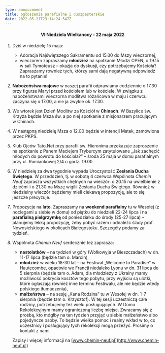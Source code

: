 ```yaml
---
type: annoucement
title: ogłoszenia parafialne i duszpasterskie
date: 2022-05-21T23:14:24.547Z
---
```

<!--StartFragment-->

<h4 style="text-align:center;">VI Niedziela Wielkanocy - 22 maja 2022</h4>

1. Dziś w niedzielę 15 maja:

   * Adoracja Najświętszego Sakramentu od 15.00 do Mszy wieczornej,
   * wieczorem zapraszamy **młodzież** na spotkanie Młodzi OPEN, o 19.15 w sali Tymoteusz – okazja do dyskusji, czy potrzebujemy Kościoła? Zapraszamy również tych, którzy sami dają negatywną odpowiedź na to pytanie!
2. **Nabożeństwa majowe** w naszej parafii odprawiamy codziennie o 17.30 przy figurze Maryi przed kościołem lub w kościele. W związku z nabożeństwami wieczorna modlitwa różańcowa w maju i czerwcu zaczyna się o 17.00, a nie ja zwykle ok. 17.30.
3. We wtorek jest Dzień Modlitw za Kościół w **Chinach**. W Bazylice św. Krzyża będzie Msza św. a po niej spotkanie z misjonarzem pracującym w Chinach.
4. W następną niedzielę Msza o 12.00 będzie w intencji Matek, zamówiona przez PKPS.
5. Klub Ojców Tato.Net przy parafii św. Hieronima przekazuje zaproszenie na spotkanie z Panem Maciejem Tryburcym zatytułowane „Jak zachęcić młodych do powrotu do kościoła?” – środa 25 maja w domu parafialnym przy ul. Rumiankowej 2/4 o godz. 19.00.
6. W niedzielę za dwa tygodnie wypada Uroczystość **Zesłania Ducha Świętego**. W przeddzień, tj. w sobotę 4 czerwca Wspólnota *Chemin Neuf* zaprasza wszystkich chętnych na wieczór: o 20.15 na uwielbienie z dziećmi i o 21.30 na Mszę wigilii Zesłania Ducha Świętego. Również w niedzielny wieczór będziemy mieli ciekawą propozycję, ale to się jeszcze precyzuje.
7. Propozycje na **lato**. Zapraszamy na **weekend parafialny** tu w Wesołej (z noclegami u siebie w domu) od piątku do niedzieli 22-24 lipca i na **parafialną pielgrzymkę** od poniedziałku do środy (25-27 lipca) – planujemy lekką propozycję, żeby pobyć razem i odnaleźć ślady prof. Nowosielskiego w okolicach Białegostoku. Szczegóły podamy za tydzień.
8. Wspólnota *Chemin Neuf* serdecznie też zaprasza:

   * **nastolatków** – na tydzień w góry (Wołkowyja w Bieszczadach) w dn. 11-17 lipca (będzie tam o. Marcin),
   * **młodzież** w wieku 18-30 lat – na Festiwal „Welcome to Paradise” w Hautecombe, opactwie we Francji niedaleko Lyonu w dn. 31 lipca do 5 sierpnia (będzie tam o. Adam, dla młodzieży z Ukrainy mamy możliwość pokrycia kosztów tego pobytu, przy wyjściu są ulotki, które ogłaszają również inne terminu Festiwalu, ale nie będzie wtedy polskiego tłumaczenia),
   * **małżeństwa** – na sesję „Kana Rodzina” tu w Wesołej w dn. 1-7 sierpnia (będzie tam o. Krzysztof). W tej sesji uczestniczą całe rodziny, potrzebujemy też wielu posługujących. W Domu Rekolekcyjnym mamy ograniczoną liczbę miejsc. Zwracamy się z prośbą, kto mógłby na ten tydzień przyjąć u siebie małżeństwo albo pojedyncze osoby. To będzie wielka pomoc i realny wkład w to, co uczestnicy i posługujący tych rekolekcji mogą przeżyć. Prosimy o kontakt z nami.

   Zapisy i więcej informacji na [www.chemin-neuf.pl](http://www.chemin-neuf.pl)

<!--EndFragment-->